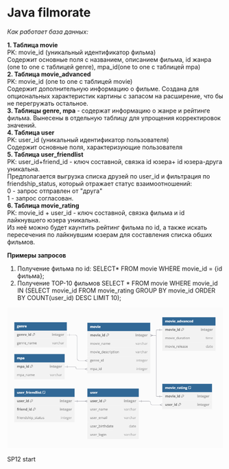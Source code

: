 # Java filmorate

*Как работает база данных:*

**1. Таблица movie**  
PK: movie_id (уникальный идентификатор фильма)  
Содержит основные поля с названием, описанием фильма, id жанра (one to one с таблицей genre), mpa_id(one to one с таблицей mpa)  
**2. Таблица movie_advanced**  
PK: movie_id (one to one с таблицей movie)  
Содержит дополнительную информацию о фильме. Создана для опциональных характеристик картины с запасом на расширение, что бы не перегружать остальное.  
**3. Таблицы genre, mpa** - содержат информацию о жанре и рейтинге фильма. Вынесены в отдельную таблицу для упрощения корректировок значений.  
**4. Таблица user**  
PK: user_id (уникальный идентификатор пользователя)  
Содержит основные поля, характеризующие пользователя  
**5. Таблица user_friendlist**  
PK: user_id+friend_id - ключ составной, связка id юзера+ id юзера-друга уникальна.  
Предполагается выгрузка списка друзей по user_id и фильтрация по friendship_status, который отражает статус взаимоотношений:  
0 - запрос отправлен от "друга"  
1 - запрос согласован.  
**6. Таблица movie_rating**   
PK: movie_id + user_id - ключ составной, связка фильма и id лайкнувшего юзера уникальна.   
Из неё можно будет каунтить рейтинг фильма по id, а также искать пересечения по лайкнувшим юзерам для составления списка обших фильмов.

**Примеры запросов**
1. Получение фильма по id:
    SELECT*
    FROM movie
    WHERE movie_id = {id фильма};
2. Получение TOP-10 фильмов
    SELECT *
    FROM movie
    WHERE movie_id IN (SELECT movie_id
    FROM movie_rating
    GROUP BY movie_id
    ORDER BY COUNT(user_id) DESC
    LIMIT 10);

    

![Диаграмма базы данных](src/main/resources/Java-filmorate%20SQL%20db.png)

SP12 start